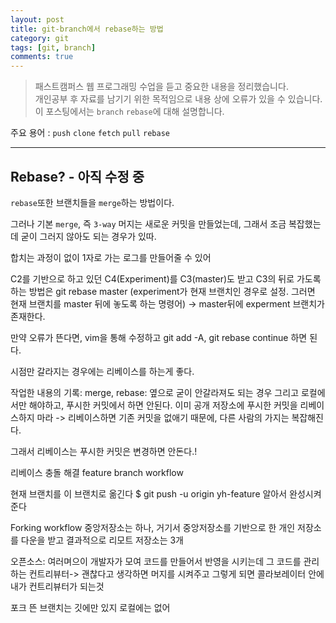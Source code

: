 ```yaml
---
layout: post
title: git-branch에서 rebase하는 방법
category: git
tags: [git, branch]
comments: true
---
```


> 패스트캠퍼스 웹 프로그래밍 수업을 듣고 중요한 내용을 정리했습니다.     
개인공부 후 자료를 남기기 위한 목적임으로 내용 상에 오류가 있을 수 있습니다.      
> 이 포스팅에서는 `branch` `rebase`에 대해 설명합니다.

주요 용어 :  `push` `clone` `fetch` `pull` `rebase`
<hr>

## Rebase? - 아직 수정 중

`rebase`또한 브랜치들을 `merge`하는 방법이다.

그러나 기본 `merge`, 즉 `3-way`
머지는 새로운 커밋을 만들었는데, 그래서 조금 복잡했는데
굳이 그러지 않아도 되는 경우가 있따.

합치는 과정이 없이 1자로 가는 로그를 만들어줄 수 있어

C2를 기반으로 하고 있던 C4(Experiment)를 C3(master)도 받고 C3의 뒤로 가도록 하는 방법은
git rebase master (experiment가 현재 브랜치인 경우로 설정. 그러면 현재 브랜치를 master 뒤에 놓도록 하는 명령어)
-> master뒤에 experment 브랜치가 존재한다.

만약 오류가 뜬다면,
vim을 통해 수정하고 git add -A, git rebase continue 하면 된다.

시점만 갈라지는 경우에는 리베이스를 하는게 좋다.

작업한 내용의 기록: merge,
rebase: 옆으로 굳이 안갈라져도 되는 경우
그리고 로컬에서만 해야하고, 푸시한 커밋에서 하면 안된다.
이미 공개 저장소에 푸시한 커밋을 리베이스하지 마라
-> 리베이스하면 기존 커밋을 없애기 때문에, 다른 사람의 가지는 복잡해진다.

그래서 리베이스는 푸시한 커밋은 변경하면 안돈다.!

리베이스 충돌 해결
feature branch workflow

현재 브랜치를 이 브랜치로 옮긴다
$ git push -u origin yh-feature
알아서 완성시켜준다

Forking workflow
중앙저장소는 하나, 거기서 중앙저장소를 기반으로 한 개인 저장소를 다운을 받고 결과적으로 리모트 저장소는 3개

오픈소스: 여러며으이 개발자가 모여 코드를 만들어서 반영을 시키는데
그 코드를 관리하는 컨트리뷰터-> 괜찮다고 생각하면 머지를 시켜주고
그렇게 되면 콜라보레이터 안에 내가 컨트리뷰터가 되는것

포크 뜬 브랜치는 깃에만 있지 로컬에는 없어
